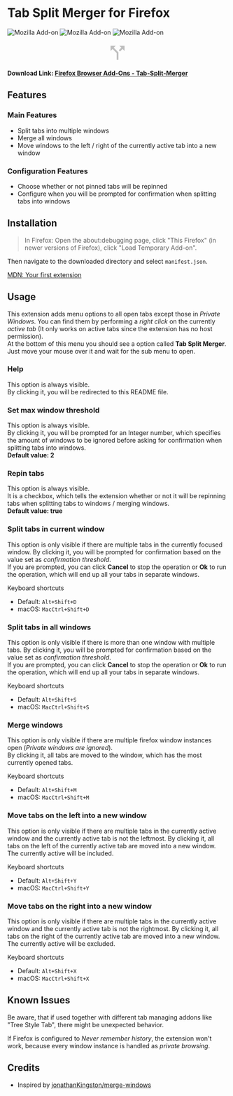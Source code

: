 # Tab Split Merger for Firefox
![Mozilla Add-on](https://img.shields.io/amo/users/%7B7f59e59d-6ece-4399-9c0d-b98d36c4db8c%7D)
![Mozilla Add-on](https://img.shields.io/amo/v/%7B7f59e59d-6ece-4399-9c0d-b98d36c4db8c%7D)
![Mozilla Add-on](https://img.shields.io/amo/stars/%7B7f59e59d-6ece-4399-9c0d-b98d36c4db8c%7D)

<div style="text-align:center;"><svg style="fill: rgb(190, 190, 190)" height="48" viewBox="0 0 48 48" width="48" xmlns="http://www.w3.org/2000/svg"><path d="M0 0h48v48h-48z" fill="none"/><path d="M28 8l4.59 4.59-5.76 5.75 2.83 2.83 5.75-5.76 4.59 4.59v-12zm-8 0h-12v12l4.59-4.59 9.41 9.42v15.17h4v-16.83l-10.59-10.58z"/></svg></div>

**Download Link: [Firefox Browser Add-Ons - Tab-Split-Merger](https://addons.mozilla.org/en-US/firefox/addon/tab-split-merger/)**

## Features
### Main Features
* Split tabs into multiple windows
* Merge all windows
* Move windows to the left / right of the currently active tab into a new 
window

### Configuration Features
* Choose whether or not pinned tabs will be repinned
* Configure when you will be prompted for confirmation when splitting tabs 
into windows

## Installation
> In Firefox: Open the about:debugging page, click "This Firefox" (in newer 
versions of Firefox), click "Load Temporary Add-on".

Then navigate to the downloaded directory and select `manifest.json`.

[MDN: Your first extension](https://developer.mozilla.org/en-US/docs/Mozilla/Add-ons/WebExtensions/Your_first_WebExtension)

## Usage
This extension adds menu options to all open tabs except those in 
*Private Windows*. You can find them by performing a *right click* on the 
currently *active tab* (It only works on active tabs since the extension has 
no host permission).  
At the bottom of this menu you should see a option called 
**Tab Split Merger**. Just move your mouse over it and wait for the sub menu 
to open.

### Help
This option is always visible.  
By clicking it, you will be redirected to this README file.

### Set max window threshold
This option is always visible.  
By clicking it, you will be prompted for an Integer number, which specifies 
the amount of windows to be ignored before asking for confirmation when 
splitting tabs into windows.  
**Default value: 2**

### Repin tabs
This option is always visible.  
It is a checkbox, which tells the extension whether or not it will be 
repinning tabs when splitting tabs to windows / merging windows.  
**Default value: true**

### Split tabs in current window
This option is only visible if there are multiple tabs in the currently 
focused window. By clicking it, you will be prompted for confirmation based on 
the value set as *confirmation threshold*.  
If you are prompted, you can click **Cancel** to stop the operation or **Ok** 
to run the operation, which will end up all your tabs in separate windows.

Keyboard shortcuts

  * Default: `Alt+Shift+D`
  * macOS: `MacCtrl+Shift+D`

### Split tabs in all windows
This option is only visible if there is more than one window with multiple 
tabs. By clicking it, you will be prompted for confirmation based on the value 
set as *confirmation threshold*.  
If you are prompted, you can click **Cancel** to stop the operation or **Ok** 
to run the operation, which will end up all your tabs in separate windows.

Keyboard shortcuts

  * Default: `Alt+Shift+S`
  * macOS: `MacCtrl+Shift+S`

### Merge windows
This option is only visible if there are multiple firefox window instances 
open (*Private windows are ignored*).  
By clicking it, all tabs are moved to the window, which has the most currently 
opened tabs.

Keyboard shortcuts

  * Default: `Alt+Shift+M`
  * macOS: `MacCtrl+Shift+M`

### Move tabs on the left into a new window
This option is only visible if there are multiple tabs in the currently active 
window and the currently active tab is not the leftmost.
By clicking it, all tabs on the left of the currently active tab are moved 
into a new window. The currently active will be included.

Keyboard shortcuts

  * Default: `Alt+Shift+Y`
  * macOS: `MacCtrl+Shift+Y`

### Move tabs on the right into a new window
This option is only visible if there are multiple tabs in the currently active 
window and the currently active tab is not the rightmost.
By clicking it, all tabs on the right of the currently active tab are moved 
into a new window. The currently active will be excluded.

Keyboard shortcuts

  * Default: `Alt+Shift+X`
  * macOS: `MacCtrl+Shift+X`

## Known Issues
Be aware, that if used together with different tab managing addons like 
"Tree Style Tab", there might be unexpected behavior.

If Firefox is configured to *Never remember history*, the extension won't 
work, because every window instance is handled as *private browsing*.

## Credits
* Inspired by [jonathanKingston/merge-windows](https://github.com/jonathanKingston/merge-windows)
